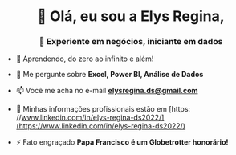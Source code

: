 <h1 align="center">👋 Olá, eu sou a Elys Regina,</h1>
<h3 align="center">👩 Experiente em negócios, iniciante em dados</h3>

- 🌱 Aprendendo, do zero ao infinito e além!

- 💬 Me pergunte sobre **Excel, Power BI, Análise de Dados**

- 📫 Você me acha no e-mail **elysregina.ds@gmail.com**

- 📄 Minhas informações profissionais estão em [https: //www.linkedin.com/in/elys-regina-ds2022/](https://www.linkedin.com/in/elys-regina-ds2022/)

- ⚡ Fato engraçado **Papa Francisco é um Globetrotter honorário!**


<!---
- 👋 Hi, I’m @ElysDS
- 👀 I’m interested in ...
- 🌱 I’m currently learning ...
- 💞️ I’m looking to collaborate on ...
- 📫 How to reach me ...

ElysDS/ElysDS is a ✨ special ✨ repository because its `README.md` (this file) appears on your GitHub profile.
You can click the Preview link to take a look at your changes.
--->
